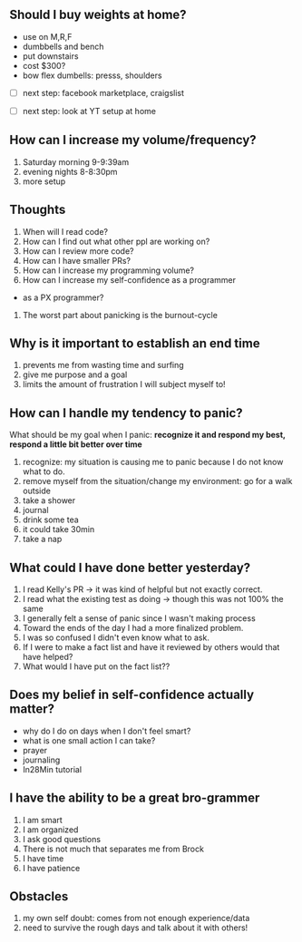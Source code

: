 ## Should I buy weights at home?
- use on M,R,F
- dumbbells and bench
- put downstairs
- cost $300? 
- bow flex dumbells: presss, shoulders
- [ ] next step: facebook marketplace, craigslist
- [ ] next step: look at YT setup at home


## How can I increase my volume/frequency?
1. Saturday morning 9-9:39am
2. evening nights 8-8:30pm
3. more setup

## Thoughts
1. When will I read code?
1. How can I find out what other ppl are working on?
1. How can I review more code?
1. How can I have smaller PRs?
1. How can I increase my programming volume?
1. How can I increase my self-confidence as a programmer
- as a PX programmer?
1. The worst part about panicking is the burnout-cycle 

## Why is it important to establish an end time
1. prevents me from wasting time and surfing
2. give me purpose and a goal
3. limits the amount of frustration I will subject myself to! 

## How can I handle my tendency to panic?
What should be my goal when I panic: **recognize it and respond my best, respond a little bit better over time**
1. recognize: my situation is causing me to panic because I do not know what to do.
3. remove myself from the situation/change my environment: go for a walk outside 
4. take a shower
5. journal
6. drink some tea
7. it could take 30min
8. take a nap


## What could I have done better yesterday?
1. I read Kelly's PR -> it was kind of helpful but not exactly correct.
2. I read what the existing test as doing -> though this was not 100% the same
3. I generally felt a sense of panic since I wasn't making process
4. Toward the ends of the day I had a more finalized problem.
5. I was so confused I didn't even know what to ask.
6. If I were to make a fact list and have it reviewed by others would that have helped?
7. What would I have put on the fact list??

## Does my belief in self-confidence actually matter?
- why do I do on days when I don't feel smart?
- what is one small action I can take?
- prayer
- journaling 
- In28Min tutorial

## I have the ability to be a great bro-grammer
1. I am smart
1. I am organized
1. I ask good questions
1. There is not much that separates me from Brock
1. I have time
1. I have patience


## Obstacles
1. my own self doubt: comes from not enough experience/data
2. need to survive the rough days and talk about it with others! 
